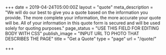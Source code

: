 +++
date = 2019-04-24T05:00:00Z
layout = "quote"
meta_description = "We will do our best to give you a quote based on the information you provide. The more complete your information, the more accurate your quote will be. All of your information in this quote form is secured and will be used solely for quoting purposes."
page_status = "USE THIS FIELD FOR EDITING BODY WITH CSS"
publish_image = "INPUT URL TO PHOTO THAT DESCRIBES THE PAGE"
title = "Get a Quote"
type = "page"
url = "/quote/"

+++
